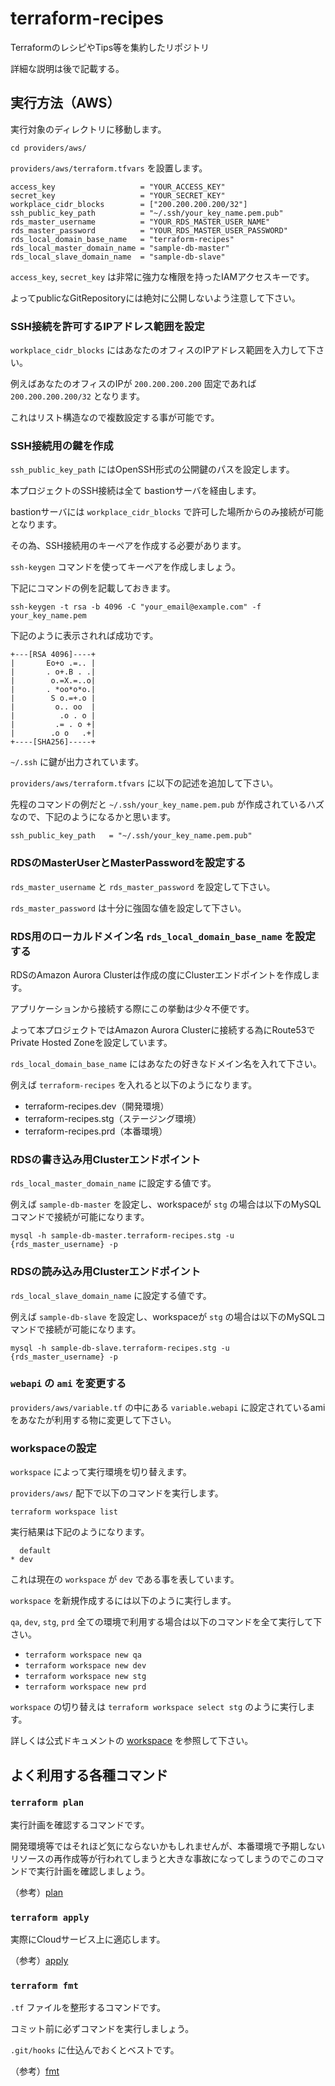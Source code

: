 # terraform-recipes
TerraformのレシピやTips等を集約したリポジトリ

詳細な説明は後で記載する。

## 実行方法（AWS）

実行対象のディレクトリに移動します。

`cd providers/aws/`

`providers/aws/terraform.tfvars` を設置します。

```
access_key                   = "YOUR_ACCESS_KEY"
secret_key                   = "YOUR_SECRET_KEY"
workplace_cidr_blocks        = ["200.200.200.200/32"]
ssh_public_key_path          = "~/.ssh/your_key_name.pem.pub"
rds_master_username          = "YOUR_RDS_MASTER_USER_NAME"
rds_master_password          = "YOUR_RDS_MASTER_USER_PASSWORD"
rds_local_domain_base_name   = "terraform-recipes"
rds_local_master_domain_name = "sample-db-master"
rds_local_slave_domain_name  = "sample-db-slave"
```

`access_key`, `secret_key` は非常に強力な権限を持ったIAMアクセスキーです。

よってpublicなGitRepositoryには絶対に公開しないよう注意して下さい。

### SSH接続を許可するIPアドレス範囲を設定

`workplace_cidr_blocks` にはあなたのオフィスのIPアドレス範囲を入力して下さい。

例えばあなたのオフィスのIPが `200.200.200.200` 固定であれば `200.200.200.200/32` となります。

これはリスト構造なので複数設定する事が可能です。

### SSH接続用の鍵を作成

`ssh_public_key_path` にはOpenSSH形式の公開鍵のパスを設定します。

本プロジェクトのSSH接続は全て bastionサーバを経由します。

bastionサーバには `workplace_cidr_blocks` で許可した場所からのみ接続が可能となります。

その為、SSH接続用のキーペアを作成する必要があります。

`ssh-keygen` コマンドを使ってキーペアを作成しましょう。

下記にコマンドの例を記載しておきます。

`ssh-keygen -t rsa -b 4096 -C "your_email@example.com" -f your_key_name.pem`

下記のように表示されれば成功です。

```
+---[RSA 4096]----+
|       Eo+o .=.. |
|       . o+.B . .|
|        o.=X.=..o|
|       . *oo*o*o.|
|        S o.=+.o |
|         o.. oo  |
|          .o . o |
|         .= . o +|
|        .o o   .+|
+----[SHA256]-----+
```

`~/.ssh` に鍵が出力されています。

`providers/aws/terraform.tfvars` に以下の記述を追加して下さい。

先程のコマンドの例だと `~/.ssh/your_key_name.pem.pub` が作成されているハズなので、下記のようになるかと思います。

```
ssh_public_key_path   = "~/.ssh/your_key_name.pem.pub"
```

### RDSのMasterUserとMasterPasswordを設定する

`rds_master_username` と `rds_master_password` を設定して下さい。

`rds_master_password` は十分に強固な値を設定して下さい。

### RDS用のローカルドメイン名 `rds_local_domain_base_name` を設定する

RDSのAmazon Aurora Clusterは作成の度にClusterエンドポイントを作成します。

アプリケーションから接続する際にこの挙動は少々不便です。

よって本プロジェクトではAmazon Aurora Clusterに接続する為にRoute53でPrivate Hosted Zoneを設定しています。

`rds_local_domain_base_name` にはあなたの好きなドメイン名を入れて下さい。

例えば `terraform-recipes` を入れると以下のようになります。

- terraform-recipes.dev（開発環境）
- terraform-recipes.stg（ステージング環境）
- terraform-recipes.prd（本番環境）

### RDSの書き込み用Clusterエンドポイント

`rds_local_master_domain_name` に設定する値です。

例えば `sample-db-master` を設定し、workspaceが `stg` の場合は以下のMySQLコマンドで接続が可能になります。

```
mysql -h sample-db-master.terraform-recipes.stg -u {rds_master_username} -p
```

### RDSの読み込み用Clusterエンドポイント

`rds_local_slave_domain_name` に設定する値です。

例えば `sample-db-slave` を設定し、workspaceが `stg` の場合は以下のMySQLコマンドで接続が可能になります。

```
mysql -h sample-db-slave.terraform-recipes.stg -u {rds_master_username} -p
```

### `webapi` の `ami` を変更する

`providers/aws/variable.tf` の中にある `variable.webapi` に設定されているamiをあなたが利用する物に変更して下さい。

### workspaceの設定

`workspace` によって実行環境を切り替えます。

`providers/aws/` 配下で以下のコマンドを実行します。

`terraform workspace list`

実行結果は下記のようになります。

```
  default
* dev
```

これは現在の `workspace` が `dev` である事を表しています。

`workspace` を新規作成するには以下のように実行します。

`qa`, `dev`, `stg`, `prd` 全ての環境で利用する場合は以下のコマンドを全て実行して下さい。

- `terraform workspace new qa`
- `terraform workspace new dev`
- `terraform workspace new stg`
- `terraform workspace new prd`

`workspace` の切り替えは `terraform workspace select stg` のように実行します。

詳しくは公式ドキュメントの [workspace](https://www.terraform.io/docs/commands/workspace/index.html) を参照して下さい。

## よく利用する各種コマンド

### `terraform plan`

実行計画を確認するコマンドです。

開発環境等ではそれほど気にならないかもしれませんが、本番環境で予期しないリソースの再作成等が行われてしまうと大きな事故になってしまうのでこのコマンドで実行計画を確認しましょう。

（参考）[plan](https://www.terraform.io/docs/commands/plan.html)

### `terraform apply`

実際にCloudサービス上に適応します。

（参考）[apply](https://www.terraform.io/docs/commands/apply.html)

### `terraform fmt`

`.tf` ファイルを整形するコマンドです。

コミット前に必ずコマンドを実行しましょう。

`.git/hooks` に仕込んでおくとベストです。

（参考）[fmt](https://www.terraform.io/docs/commands/fmt.html)
